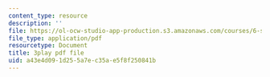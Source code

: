 ```yaml
---
content_type: resource
description: ''
file: https://ol-ocw-studio-app-production.s3.amazonaws.com/courses/6-s897-machine-learning-for-healthcare-spring-2019/a43e4d091d255a7ec35ae5f8f250841b_IiD3YZkkCmE.pdf
file_type: application/pdf
resourcetype: Document
title: 3play pdf file
uid: a43e4d09-1d25-5a7e-c35a-e5f8f250841b
---
```

